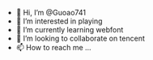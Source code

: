 - 👋 Hi, I’m @Guoao741
- 👀 I’m interested in playing
- 🌱 I’m currently learning webfont
- 💞️ I’m looking to collaborate on tencent
- 📫 How to reach me ...

<!---
Guoao741/Guoao741 is a ✨ special ✨ repository because its `README.md` (this file) appears on your GitHub profile.
You can click the Preview link to take a look at your changes.
--->
